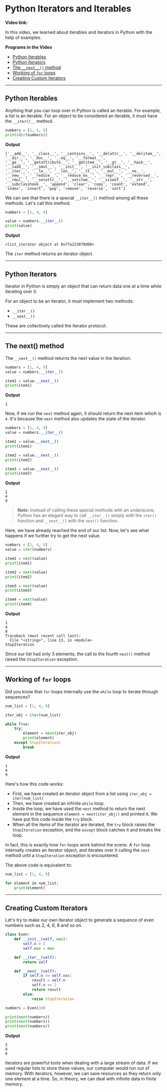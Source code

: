 # Python Iterators and Iterables

**Video link:** 

In this video, we learned about iterables and iterators in Python with the help of examples.

**Programs in the Video**

- [Python Iterables](#python-iterables)
- [Python Iterators](#python-iterators)
- [The `__next__()` method](#the-__next__-method)
- [Working of `for` loops](#working-of-for-loops)
- [Creating Custom Iterators](#creating-custom-iterators)

---

## Python Iterables
Anything that you can loop over in Python is called an iterable. For example, a list is an iterable.
For an object to be considered an iterable, it must have the `__iter()__` method.

```python
numbers = [1, 4, 9]
print(dir(numbers))
```

**Output**
```
['__add__', '__class__', '__contains__', '__delattr__', '__delitem__', '__dir__', '__doc__', '__eq__', '__format__',
'__ge__', '__getattribute__', '__getitem__', '__gt__', '__hash__', '__iadd__', '__imul__', '__init__', '__init_subclass__',
'__iter__', '__le__', '__len__', '__lt__', '__mul__', '__ne__', '__new__', '__reduce__', '__reduce_ex__', '__repr__', '__reversed__',
'__rmul__', '__setattr__', '__setitem__', '__sizeof__', '__str__', '__subclasshook__', 'append', 'clear', 'copy', 'count', 'extend',
'index', 'insert', 'pop', 'remove', 'reverse', 'sort']
```

We can see that there is a special `__iter__()` method among all these methods. Let's call this method.

```python
numbers = [1, 4, 9]

value = numbers.__iter__()
print(value)
```

**Output**
```
<list_iterator object at 0x7fa223878d00>
```

The `iter` method returns an iterator object. 
 
---

## Python Iterators

Iterator in Python is simply an object that can return data one at a time while iterating over it.

For an object to be an iterator, it must implement two methods:
- `__iter__()`
- `__next__()`

These are collectively called the iterator protocol.

---

## The __next__() method

The `__next__()` method returns the next value in the iteration.

```python
numbers = [1, 4, 9]
value = numbers.__iter__()

item1 = value.__next__()
print(item1)
```

**Output**
```
1
```

Now, if we run the `next` method again, it should return the next item which is `4`. It's because the `next` method also updates the state of the iterator. 


```python
numbers = [1, 4, 9]
value = numbers.__iter__()

item1 = value.__next__()
print(item1)

item2 = value.__next__()
print(item2)

item3 = value.__next__()
print(item3)
```

**Output**
```
1
4
9
```

>**Note**: Instead of calling these special methods with an underscore,
>Python has an elegant way to call `__iter__()` simply with the `iter()` function  and `__next__()` with the `next()` function.

Here, we have already reached the end of our list. Now, let's see what happens if we further try to get the next value.

```python
numbers = [1, 4, 9]
value = iter(numbers)

item1 = next(value)
print(item1)

item2 = next(value)
print(item2)

item3 = next(value)
print(item3)

item4 = next(value)
print(item4)
```

**Output**
```
1
4
9
Traceback (most recent call last):
  File "<string>", line 13, in <module>
StopIteration
```

Since our list had only 3 elements, the call to the fourth `next()` method raised the `StopIteration` exception.

---

## Working of `for` loops

Did you know that `for` loops internally use the `while` loop to iterate through sequences?

```python
num_list = [1, 4, 9]

iter_obj = iter(num_list)

while True:
    try:
        element = next(iter_obj)
        print(element)
    except StopIteration:
        break
```

**Output**
```
1
4
9
```


Here's how this code works:

- First, we have created an iterator object from a list using `iter_obj = iter(num_list)`
- Then, we have created an infinite `while` loop.
- Inside the loop, we have used the `next` method to return the next element in the sequence `element = next(iter_obj))` and printed it. We have put this code inside the `try` block. 
- When all the items of the iterator are iterated, the `try` block raises the `StopIteration` exception, and the `except` block catches it and breaks the loop.

In fact, this is exactly how `for` loops work behind the scene. A `for` loop internally creates an iterator object, and iterates over it calling the `next` method until a `StopIteration` exception is encountered.

The above code is equivalent to:
```python
num_list = [1, 4, 9]

for element in num_list:
    print(element)
```

---

## Creating Custom Iterators
Let's try to make our own iterator object to generate a sequence of even numbers such as 2, 4, 6, 8 and so on.

```python
class Even:
    def __init__(self, max):
        self.n = 2
        self.max = max

    def __iter__(self):
        return self

    def __next__(self):
        if self.n <= self.max:
            result = self.n
            self.n += 2
            return result
        else:
            raise StopIteration

numbers = Even(10)

print(next(numbers))
print(next(numbers))
print(next(numbers))
```

**Output**
```
2
4
6
```

Iterators are powerful tools when dealing with a large stream of data.
If we used regular lists to store these values, our computer would run out of memory.
With iterators, however, we can save resources as they return only one element at a time.
So, in theory, we can deal with infinite data in finite memory.

